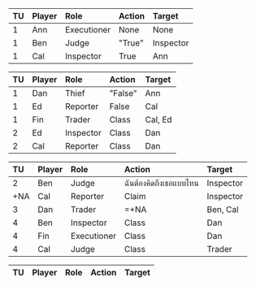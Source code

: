 | TU  | Player | Role        | Action                 | Target     |
| :---| :------| :-----------| :----------------------| :--------- |
| 1   | Ann    | Executioner | None                   | None       |
| 1   | Ben    | Judge       | "True"                 | Inspector  |
| 1   | Cal    | Inspector   | True                   | Ann        |

| TU  | Player | Role        | Action                 | Target     |
| :---| :------| :-----------| :----------------------| :--------- |
| 1   | Dan    | Thief       | "False"                | Ann        |
| 1   | Ed     | Reporter    | False                  | Cal        |
| 1   | Fin    | Trader      | Class                  | Cal, Ed    |
| 2   | Ed     | Inspector   | Class                  | Dan        |
| 2   | Cal    | Reporter    | Class                  | Dan        |

| TU  | Player | Role        | Action                 | Target     |
| :---| :------| :-----------| :----------------------| :--------- |
| 2   | Ben    | Judge       | ฉันต้องคิดถึงเธอแบบไหน | Inspector  |
| +NA | Cal    | Reporter    | Claim                  | Inspector  |
| 3   | Dan    | Trader      | =+NA                   | Ben, Cal   |
| 4   | Ben    | Inspector   | Class                  | Dan        |
| 4   | Fin    | Executioner | Class                  | Dan        |
| 4   | Cal    | Judge       | Class                  | Trader     |

| TU  | Player | Role        | Action                 | Target     |
| :---| :------| :-----------| :----------------------| :--------- |


